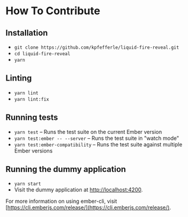 # How To Contribute

## Installation

* `git clone https://github.com/kpfefferle/liquid-fire-reveal.git`
* `cd liquid-fire-reveal`
* `yarn`

## Linting

* `yarn lint`
* `yarn lint:fix`

## Running tests

* `yarn test` – Runs the test suite on the current Ember version
* `yarn test:ember -- --server` – Runs the test suite in "watch mode"
* `yarn test:ember-compatibility` – Runs the test suite against multiple Ember versions

## Running the dummy application

* `yarn start`
* Visit the dummy application at [http://localhost:4200](http://localhost:4200).

For more information on using ember-cli, visit [https://cli.emberjs.com/release/](https://cli.emberjs.com/release/).
